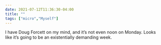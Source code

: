 ```yaml
---
date: 2021-07-12T11:36:30-04:00
title: ""
tags: ["micro","Myself"]
---
```

I have Doug Forcett on my mind, and it’s not even noon on Monday. Looks like it’s going to be an existentially demanding week.
